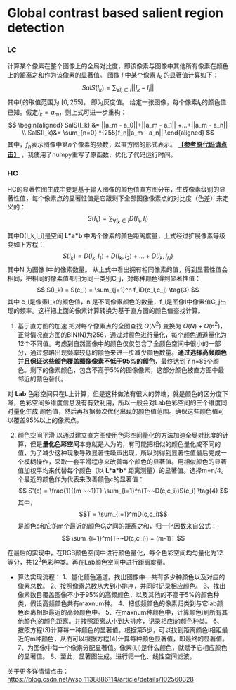 Global contrast based salient region detection
=========

### LC
计算某个像素在整个图像上的全局对比度，即该像素与图像中其他所有像素在颜色上的距离之和作为该像素的显著值。
图像 $I$ 中某个像素 $I_k$ 的显著值计算如下：
$$
SalS(I_k) = \sum_{\forall I_i \in I}||I_k - I_i||
$$
其中$I_i$的取值范围为 $[0, 255]$， 即为灰度值。
给定一张图像，每个像素$I_k$的颜色值已知。假定$I_k = a_m$，则上式可进一步重构：
$$
\begin{aligned}
SalS(I_k) &= ||a_m - a_0||+||a_m - a_1|| +...+||a_m - a_n|| \\
SalS(I_k)&= \sum_{n=0} ^{255}f_n||a_m - a_n||
\end{aligned}
$$
其中，$f_n$表示图像中第$n$个像素的频数，以直方图的形式表示。
[**【参考原代码请点击】**](https://asdfv1929.github.io/2018/05/11/saliency-LC/) ，我使用了numpy重写了原函数，优化了代码运行时间。

### HC

HC的显著性图生成主要是基于输入图像的颜色值直方图分布，生成像素级别的显著性值，每个像素点的显著性值是它跟剩下全部图像像素点的对比度（色差）来定义的：
$$
S(I_k) = \sum_{\forall I_k \in I}D(I_k,I_i) \tag{1}
$$

其中D(I_k,I_i)是空间 **L\*a\*b** 中两个像素的颜色距离度量，上式经过扩展像素等级变如下方程：
$$
S(I_k) =D(I_k,I_1) +D(I_k,I_2)+...+D(I_k,I_N) \tag{2}
$$
其中N 为图像 I中的像素数量。
从上式中看出拥有相同像素的值，得到显著性值会相同，把相同的像素值都归为同一类别C_j，对每种颜色得到显著性值：
$$
S(I_k) = S(c_l) = \sum_{j=1}^n f_iD(c_l,c_j) \tag{3}
$$
其中 c_l是像素I_k的颜色值，n 是不同像素颜色的数量，f_i是图像I中像素值C_j出现的频率。这样把上面的像素计算转换为基于直方图的颜色值查找计算。

1. 基于直方图的加速
    把对每个像素点的全图查找 $O(N^2)$ 变换为 $O(N)+O(n^2)$，正常情况直方图的BIN(N)为256，通过对颜色进行量化，每个颜色通道量化为12个不同值。考虑到自然图像中的颜色仅仅包含了全颜色空间中很小的一部分，通过忽略出现频率较低的颜色来进一步减少颜色数量。**通过选择高频颜色并且保证这些颜色覆盖图像像素不低于95%的颜色**，最终达到了n=85个颜色。剩下的像素颜色，包含不高于5%的图像像素，这部分颜色被直方图中最邻近的颜色替代。

  对 **Lab** 色彩空间只在L上计算，但是这种做法有很大的弊端，就是颜色的区分度下降，色彩空间多维度信息没有有效利用，所以一般会对Lab色彩空间的三个维度同时量化生成 颜色值，然后再根据频次优化出现的颜色值范围。确保这些颜色值可以覆盖95%以上的像素点。

2. 颜色空间平滑
    以通过建立直方图使用色彩空间量化的方法加速全局对比度的计算，但是**量化色彩空间**本身就是人为的，有可能把相似的颜色量化成不同的值，为了减少这种现象导致显著性噪声出现，所以对得到显著性值最后完成一个模糊操作，采取一套平滑程序来改善每个颜色的显著值。用相似颜色的显著值加权平均来代替每个颜色（以 **L\*a\*b*** 距离测量）的显著值。选择m=n/4。个最近的颜色作为代表来改善颜色c的显著值：
$$
S'(c) = \frac{1}{(m ~~1)T} \sum_{i=1}^n(T~~D(c,c_i))S(c_i) \tag{4}
$$
  其中，$$T =  \sum_{i=1}^mD(c,c_i)$$是颜色c和它的m个最近的颜色$C_i$之间的距离之和，归一化因数来自公式：
$$
  \sum_{i=1}^m(T~~D(c,c_i)) = (m-1)T
$$

在最后的实现中，在RGB颜色空间中进行颜色量化，每个色彩空间均匀量化为12等分，共$12^3$色彩种类。再在Lab颜色空间中进行距离度量。

- 算法实现流程：
1、量化颜色通道。找出图像中一共有多少种颜色以及对应的像素总数。
2、按照像素总数从大到小排序，并同时记录相应颜色。
3、找出像素数目覆盖图像不小于95%的高频颜色，以及其他的不高于5%的颜色种类，假设高频颜色共有maxnum种。
4、把低频颜色的像素归类到与它lab颜色距离相距最近的高频颜色中。
5、在maxnum种颜色中，计算颜色i到所有其他颜色j的颜色距离。并按照距离从小到大排序，记录相应j的颜色种类。
6、按照方程(3)计算每一种颜色的显著值。根据第5步，可以找到距离颜色i相距最近的m种颜色，从而可以根据方程(4)计算每种颜色显著值，即最终的显著值。
7、为图像中每一个像素分配显著值。像素(i,j)是什么颜色，就赋予它相应颜色的显著值。
8、至此，显著图生成。进行归一化、线性空间滤波。

关于更多详情请点击：https://blog.csdn.net/wsp_1138886114/article/details/102560328